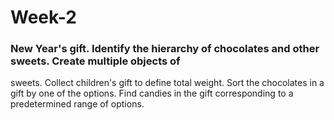 # Week-2
### New Year's gift. Identify the hierarchy of chocolates and other sweets. Create multiple objects of
sweets. Collect children's gift to define total weight. Sort the chocolates in a gift by one of the options.
Find candies in the gift corresponding to a predetermined range of options.
